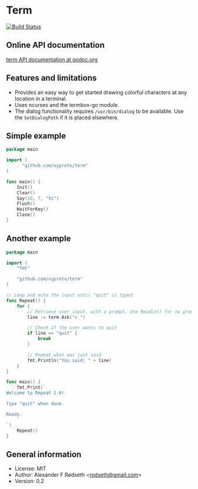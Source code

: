 Term
====

[![Build Status](https://travis-ci.org/xyproto/term.svg?branch=master)](https://travis-ci.org/xyproto/term)

Online API documentation
------------------------

[term API documentation at godoc.org](http://godoc.org/github.com/xyproto/term)


Features and limitations
------------------------

* Provides an easy way to get started drawing colorful characters at any location in a terminal.
* Uses ncurses and the termbox-go module.
* The dialog functionality requires `/usr/bin/dialog` to be available. Use the `SetDialogPath` if it is placed elsewhere.

Simple example
--------------

~~~go
package main

import (
	. "github.com/xyproto/term"
)

func main() {
	Init()
	Clear()
	Say(10, 7, "hi")
	Flush()
	WaitForKey()
	Close()
}
~~~

Another example
---------------

~~~go
package main

import (
	"fmt"

	"github.com/xyproto/term"
)

// Loop and echo the input until "quit" is typed
func Repeat() {
	for {
		// Retrieve user input, with a prompt. Use ReadLn() for no prompt.
		line := term.Ask("> ")

		// Check if the user wants to quit
		if line == "quit" {
			break
		}

		// Repeat what was just said
		fmt.Println("You said: " + line)
	}
}

func main() {
	fmt.Print(`
Welcome to Repeat 1.0!

Type "quit" when done.

Ready.

`)
	Repeat()
}
~~~

General information
-------------------

* License: MIT
* Author: Alexander F Rødseth &lt;rodseth@gmail.com&gt;
* Version: 0.2
